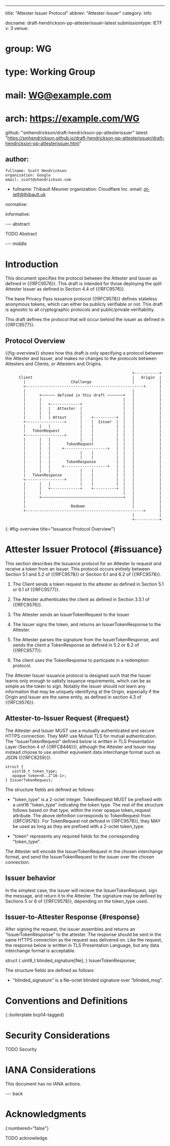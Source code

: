 ---
title: "Attester Issuer Protocol"
abbrev: "Attester-Issuer"
category: info

docname: draft-hendrickson-pp-attesterissuer-latest
submissiontype: IETF
v: 3
venue:
#  group: WG
#  type: Working Group
#  mail: WG@example.com
#  arch: https://example.com/WG
  github: "smhendrickson/draft-hendrickson-pp-attesterissuer"
  latest: "https://smhendrickson.github.io/draft-hendrickson-pp-attesterissuer/draft-hendrickson-pp-attesterissuer.html"

author:
 -
    fullname: Scott Hendrickson
    organization: Google
    email: scott@shendrickson.com
 -
    fullname: Thibault Meunier
    organization: Cloudflare Inc.
    email: ot-ietf@thibault.uk

normative:

informative:


--- abstract

TODO Abstract


--- middle

# Introduction

This document specifies the protocol between the Attester and Issuer as defined
in {{!RFC9576}}. This draft is intended for those deploying the split Attester
Issuer as defined in Section 4.4 of {{!RFC9576}}.

The base Privacy Pass issuance protocol {{!RFC9578}} defines stateless anonymous
tokens, which can either be publicly verifiable or not. This draft is agnostic
to all cryptographic protocols and public/private verifiability.

This draft defines the protocol that will occur behind the issuer as defined in
{{!RFC9577}}.

## Protocol Overview

{{fig-overview}} shows how this draft is only specifying a protocol between the
Attester and Issuer, and makes no changes to the protocols between Attesters and
Clients, or Attesters and Origins.



~~~
                                                        +-----------+
      Client                                            |   Origin  |
        |                    Challenge                  |           |
        <----------------------------------------------------+      |
        |                                               |           |
        |      +~~~~~~ defined in this draft ~~~~~~~+   |           |
        |      |                                    |   |           |
        |      |   +-------------+                  |   |           |
        |      |   |   Attester  |                  |   |           |
        |      |   |             |                  |   |           |
        |      |   | Attest      |    +----------+  |   |           |
        +----------------->      |    |  Issuer  |  |   |           |
        |      |   |             |    |          |  |   |           |
        |   TokenRequest         |    |          |  |   |           |
        +----------------->      |    |          |  |   |           |
        |      |   |             |    |          |  |   |           |
        |      |   |       TokenRequest          |  |   |           |
        |      |   |     +------------------->   |  |   |           |
        |      |   |             |    |          |  |   |           |
        |      |   |             |    |          |  |   |           |
        |      |   |       TokenResponse         |  |   |           |
        |      |   |     <-------------------+   |  |   |           |
        |      |   |             |    |          |  |   |           |
        |   TokenResponse        |    |          |  |   |           |
        <-----------------+      |    |          |  |   |           |
        |      |   |             |    |          |  |   |           |
        |      |   +-------------+    +----------+  |   |           |
        |      |                                    |   |           |
        |      +~~~~~~~~~~~~~~~~~~~~~~~~~~~~~~~~~~~~+   |           |
        |                                               |           |
        |                    Redeem                     |           |
        +---------------------------------------------------->      |
                                                        |           |
                                                        +-----------+
~~~
{: #fig-overview title="Issuance Protocol Overview"}

# Attester Issuer Protocol {#issuance}

This section describes the Issuance protocol for an Attester to request and
receive a token from an Issuer. This protocol occurs entirely between Section
5.1 and 5.2 of {{!RFC9578}} or Section 6.1 and 6.2 of {{!RFC9578}}.

1. The Client sends a token request to the attester as defined in Section 5.1 or
6.1 of {{!RFC9577}}.

1. The Attester authenticates the client as defined in Section 3.5.1 of {{!RFC9576}}.

1. The Attester sends an IssuerTokenRequest to the Issuer

1. The Issuer signs the token, and returns an IssuerTokenResponse to the Attester.

1. The Attester parses the signature from the IssuerTokenResponse, and sends the
client a TokenResponse as defined in 5.2 or 6.2 of {{!RFC9577}}.

1. The client uses the TokenResponse to particpate in a redemption protocol.

The Attester Issuer issuance protocol is designed such that the Issuer learns
only enough to satisfy issuance requirements, which can be as simple as the
token to sign. Notably the Issuer should not learn any information that may be
uniquely identifying at the Origin, especially if the Origin and Issuer are the
same entity, as defined in section 4.3 of {{!RFC9576}}.

## Attester-to-Issuer Request {#request}

The Attester and Issuer MUST use a mutually authenticated and secure HTTPS
connection. They MAY use Mutual TLS for mutual authentication. The
"IssuerTokenRequest" defined below is written in TLS Presentation Layer (Section
4 of {{!RFC8446}}), although the Attester and Issuer may instead choose to use
another equivelent data interchange format such as JSON ({{!RFC8259}}).

~~~tls
struct {
   uint16_t token_type;
   opaque token<0..2^16-1>;
} IssuerTokenRequest;
~~~

The structure fields are defined as follows:

- "token_type" is a 2-octet integer. TokenRequest MUST be prefixed with a uint16
  "token_type" indicating the token type. The rest of the structure follows
  based on that type, within the inner opaque token_request attribute. The above
  definition corresponds to TokenRequest from {{RFC9578}}. For TokenRequest not
  defined in {{RFC9578}}, they MAY be used as long as they are prefixed with a
  2-octet token_type.

- "token" represents any required fields for the corresponding "token_type".

The Attester will encode the IssuerTokenRequest in the chosen interchange format,
and send the IssuerTokenRequest to the issuer over the chosen connection.

## Issuer behavior

In the simplest case, the issuer will recieve the IssuerTokenRequest, sign the
message, and return it to the Attester. The signature may be defined by Sections 5
or 6 of {{!RFC9578}}, depending on the token_type used.

## Issuer-to-Attester Response {#response}

After signing the request, the issuer assembles and returns an
"IssuerTokenResponse" to the attester.  The response should be sent in the same
HTTPS connection as the request was delivered on.  Like the request, the
response below is written in TLS Presentation Language, but any data interchange
format is acceptable.

   struct {
     uint8_t blinded_signature[Ne];
   } IssuerTokenResponse;

   The structure fields are defined as follows:

   *  "blinded_signature" is a Ne-octet blinded signature over "blinded_msg".


# Conventions and Definitions

{::boilerplate bcp14-tagged}


# Security Considerations

TODO Security


# IANA Considerations

This document has no IANA actions.


--- back

# Acknowledgments
{:numbered="false"}

TODO acknowledge.
